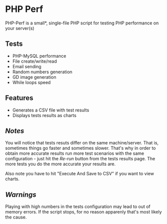 PHP Perf
========

PHP-Perf is a small*, single-file PHP script for testing PHP performance on your server(s)

Tests
------
* PHP-MySQL performance
* File create/write/read
* Email sending
* Random numbers generation
* GD image generation
* While loops speed

Features 
------
* Generates a CSV file with test results
* Displays tests results as charts

*Notes*
------

You will notice that tests resuts differ on the same machine/server. That is, sometimes things go faster and sometimes slower.
That's why in order to obtain more accurate results run more test scenarios with the same configuration - just hit the *Re-run* 
button from the tests results page. The more tests you do the more accurate your results are.

Also note you have to hit "Execute And Save to CSV" if you want to view charts.

*Warnings*
------
Playing with high numbers in the tests configuration may lead to out of memory errors. If the script stops, for no reason apparenly 
that's most likely the cause.